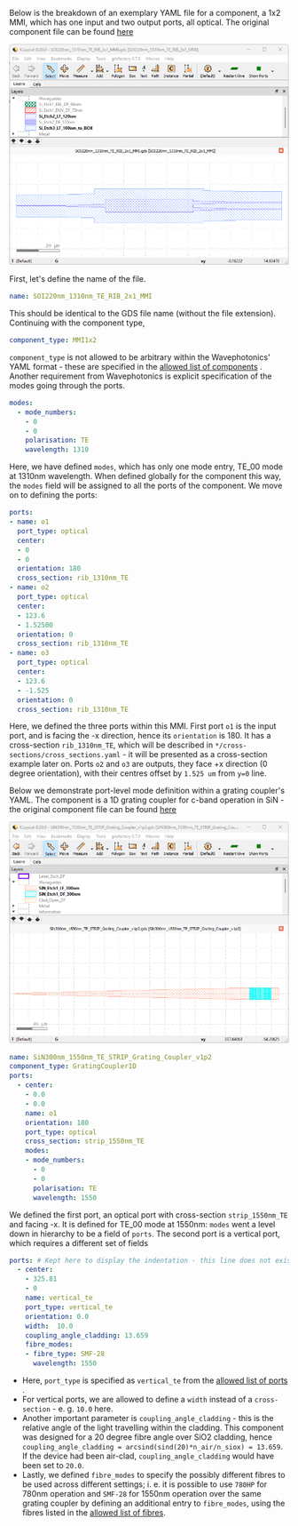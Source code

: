 Below is the breakdown of an exemplary YAML file for a component, a 1x2 MMI, which has one input and two output ports, all optical. The original component file can be found [here](../../Si_220nm_active/components/SOI220nm_1310nm_TE_RIB_2x1_MMI.yaml)

<img src="../_static/_images/SOI220nm_1310nm_TE_RIB_2x1MMI.png" class="align-center" width="600" alt="image" />

First, let's define the name of the file.

``` yaml
name: SOI220nm_1310nm_TE_RIB_2x1_MMI
```

This should be identical to the GDS file name (without the file extension). Continuing with the component type,

``` yaml
component_type: MMI1x2                 
```

`component_type` is not allowed to be arbitrary within the Wavephotonics' YAML format - these are specified in the [allowed list of components](../references/components_list.md) . Another requirement from Wavephotonics is explicit specification of the modes going through the ports.

``` yaml
modes:                                 
  - mode_numbers:                        
    - 0                                     
    - 0
    polarisation: TE                     
    wavelength: 1310                     
```

Here, we have defined `modes`, which has only one mode entry, TE_00 mode at 1310nm wavelength. When defined globally for the component this way, the `modes` field will be assigned to all the ports of the component. We move on to defining the ports:

``` yaml
ports:                                 
- name: o1                               
  port_type: optical                     
  center:                                 
  - 0                                      
  - 0
  orientation: 180                        
  cross_section: rib_1310nm_TE
- name: o2                                                   
  port_type: optical                        
  center:                                 
  - 123.6
  - 1.52500
  orientation: 0                                        
  cross_section: rib_1310nm_TE         
- name: o3
  port_type: optical
  center:
  - 123.6
  - -1.525
  orientation: 0
  cross_section: rib_1310nm_TE
```

Here, we defined the three ports within this MMI. First port `o1` is the input port, and is facing the -x direction, hence its `orientation` is 180. It has a cross-section `rib_1310nm_TE`, which will be described in `*/cross-sections/cross_sections.yaml` - it will be presented as a cross-section example later on. Ports `o2` and `o3` are outputs, they face +x direction (0 degree orientation), with their centres offset by `1.525 um` from `y=0` line.

Below we demonstrate port-level mode definition within a grating coupler's YAML. The component is a 1D grating coupler for c-band operation in SiN - the original component file can be found [here](../../SiN_300nm/components/SiN300nm_1550nm_TE_STRIP_Grating_Coupler_v1p2.yaml)

<img src="../_static/_images/SiN300nm_1550nm_TE_STRIP_Grating_Coupler_v1p2.png" class="align-center" width="600" alt="image" />

``` yaml
name: SiN300nm_1550nm_TE_STRIP_Grating_Coupler_v1p2   
component_type: GratingCoupler1D                      
ports:                                                
  - center:                                            
    - 0.0
    - 0.0
    name: o1                                            
    orientation: 180
    port_type: optical
    cross_section: strip_1550nm_TE                  
    modes:                                              
    - mode_numbers:                                      
      - 0                                                   
      - 0
      polarisation: TE                                      
      wavelength: 1550                                       
```

We defined the first port, an optical port with cross-section `strip_1550nm_TE` and facing -x. It is defined for TE_00 mode at 1550nm: `modes` went a level down in hierarchy to be a field of `ports`. The second port is a vertical port, which requires a different set of fields

``` yaml
ports: # Kept here to display the indentation - this line does not exist in the original file
  - center:                                             
    - 325.81                                              
    - 0
    name: vertical_te                                  
    port_type: vertical_te                             
    orientation: 0.0                                 
    width:  10.0                                  
    coupling_angle_cladding: 13.659
    fibre_modes:                                        
    - fibre_type: SMF-28                                  
      wavelength: 1550                                    
```

- Here, `port_type` is specified as `vertical_te` from the [allowed list of ports](../references/ports_list.md) .
- For vertical ports, we are allowed to define a `width` instead of a `cross-section` - e. g. `10.0` here.
- Another important parameter is `coupling_angle_cladding` - this is the relative angle of the light travelling within the cladding. This component was designed for a 20 degree fibre angle over SiO2 cladding, hence `coupling_angle_cladding = arcsind(sind(20)*n_air/n_siox) = 13.659`. If the device had been air-clad, `coupling_angle_cladding` would have been set to `20.0`.
- Lastly, we defined `fibre_modes` to specify the possibly different fibres to be used across different settings; i. e. it is possible to use `780HP` for 780nm operation and `SMF-28` for 1550nm operation over the same grating coupler by defining an additional entry to `fibre_modes`, using the fibres listed in the [allowed list of fibres](../references/fibres_list.md).
